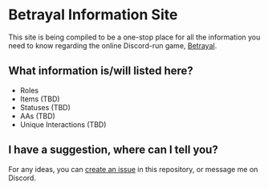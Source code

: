 # Betrayal Information Site

This site is being compiled to be a one-stop place for all the information you need to know regarding the online Discord-run game, [Betrayal](https://discord.gg/ZQvpk9uhBr).

## What information is/will listed here?
- Roles
- Items (TBD)
- Statuses (TBD)
- AAs (TBD)
- Unique Interactions (TBD)

## I have a suggestion, where can I tell you?

For any ideas, you can [create an issue](https://github.com/JacksonVirgo/betrayal-site/issues) in this repository, or message me on Discord.
